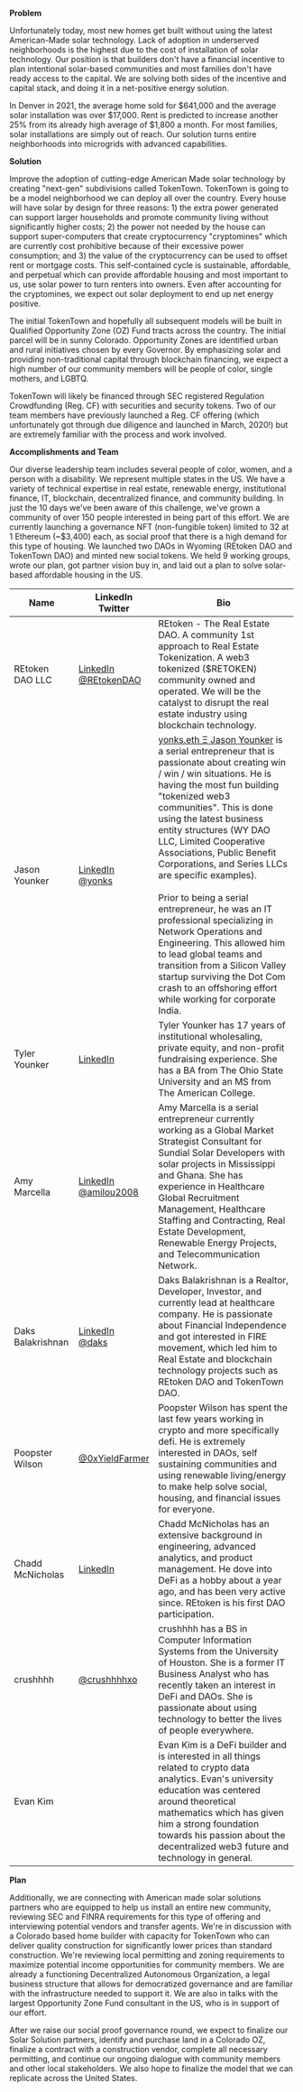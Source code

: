 **Problem**

Unfortunately today, most new homes get built without using the latest American-Made solar technology. Lack of adoption in underserved neighborhoods is the highest due to the cost of installation of solar technology. Our position is that builders don't have a financial incentive to plan intentional solar-based communities and most families don't have ready access to the capital. We are solving both sides of the incentive and capital stack, and doing it in a net-positive energy solution.

In Denver in 2021, the average home sold for $641,000 and the average solar installation was over $17,000. Rent is predicted to increase another 25% from its already high average of $1,800 a month. For most families, solar installations are simply out of reach. Our solution turns entire neighborhoods into microgrids with advanced capabilities. 

**Solution**

Improve the adoption of cutting-edge American Made solar technology by creating "next-gen" subdivisions called TokenTown. TokenTown is going to be a model neighborhood we can deploy all over the country. Every house will have solar by design for three reasons: 1) the extra power generated can support larger households and promote community living without significantly higher costs; 2) the power not needed by the house can support super-computers that create cryptocurrency "cryptomines" which are currently cost prohibitive because of their excessive power consumption; and 3) the value of the cryptocurrency can be used to offset rent or mortgage costs. This self-contained cycle is sustainable, affordable, and perpetual which can provide affordable housing and most important to us, use solar power to turn renters into owners. Even after accounting for the cryptomines, we expect out solar deployment to end up net energy positive.

The initial TokenTown and hopefully all subsequent models will be built in Qualified Opportunity Zone (OZ) Fund tracts across the country. The initial parcel will be in sunny Colorado. Opportunity Zones are identified urban and rural initiatives chosen by every Governor. By emphasizing solar and providing non-traditional capital through blockchain financing, we expect a high number of our community members will be people of color, single mothers, and LGBTQ.

TokenTown will likely be financed through SEC registered Regulation Crowdfunding (Reg. CF) with securities and security tokens. Two of our team members have previously launched a Reg. CF offering (which unfortunately got through due diligence and launched in March, 2020!) but are extremely familiar with the process and work involved.

**Accomplishments and Team**

Our diverse leadership team includes several people of color, women, and a person with a disability. We represent multiple states in the US. We have a variety of technical expertise in real estate, renewable energy, institutional finance, IT, blockchain, decentralized finance, and community building. In just the 10 days we've been aware of this challenge, we've grown a community of over 150 people interested in being part of this effort. We are currently launching a governance NFT (non-fungible token) limited to 32 at 1 Ethereum (~$3,400) each, as social proof that there is a high demand for this type of housing. We launched two DAOs in Wyoming (REtoken DAO and TokenTown DAO) and minted new social tokens. We held 9 working groups, wrote our plan, got partner vision buy in, and laid out a plan to solve solar-based affordable housing in the US.


| Name                     | LinkedIn<br>Twitter  | Bio      |
| ------------------------ | --------- | -------- |
| REtoken DAO LLC          | [LinkedIn](https://www.linkedin.com/company/retokendao/)<br>[@REtokenDAO](https://twitter.com/REtokenDAO) | REtoken - The Real Estate DAO. A community 1st approach to Real Estate Tokenization. A web3 tokenized ($RETOKEN) community owned and operated.  We will be the catalyst to disrupt the real estate industry using blockchain technology. |
| Jason Younker            | [LinkedIn](https://www.linkedin.com/in/yonks)<br>[@yonks](https://twitter.com/Yonks) | [yonks.eth Ξ Jason Younker](https://twitter.com/yonks) is a serial entrepreneur that is passionate about creating win / win / win situations. He is having the most fun building "tokenized web3 communities". This is done using the latest business entity structures (WY DAO LLC, Limited Cooperative Associations, Public Benefit Corporations, and Series LLCs are specific examples).<br><br>Prior to being a serial entrepreneur, he was an IT professional specializing in Network Operations and Engineering.  This allowed him to lead global teams and transition from a Silicon Valley startup surviving the Dot Com crash to an offshoring effort while working for corporate India. |
| Tyler Younker            | [LinkedIn](https://www.linkedin.com/in/tylerhart/) | Tyler Younker has 17 years of institutional wholesaling, private equity, and non-profit fundraising experience. She has a BA from The Ohio State University and an MS from The American College. |
| Amy Marcella             | [LinkedIn](https://www.linkedin.com/in/amilou-marcella-79163158/)<br>[@amilou2008](https://twitter.com/amilou2008) | Amy Marcella is a serial entrepreneur currently working as a Global Market Strategist Consultant for Sundial Solar Developers with solar projects in Mississippi and Ghana. She has experience in Healthcare Global Recruitment Management, Healthcare Staffing and Contracting, Real Estate Development, Renewable Energy Projects, and Telecommunication Network. |
| Daks Balakrishnan        | [LinkedIn](https://www.linkedin.com/in/daks)<br>[@daks](https://twitter.com/daks) | Daks Balakrishnan is a Realtor, Developer, Investor, and currently lead at healthcare company. He is passionate about Financial Independence and got interested in FIRE movement, which led him to Real Estate and blockchain technology projects such as REtoken DAO and TokenTown DAO. |
| Poopster Wilson | [@0xYieldFarmer](https://twitter.com/0xYieldFarmer) | Poopster Wilson has spent the last few years working in crypto and more specifically defi. He is extremely interested in DAOs, self sustaining communities and using renewable living/energy to make help solve social, housing, and financial issues for everyone. |
| Chadd McNicholas         | [LinkedIn](https://www.linkedin.com/in/thechadd/)  | Chadd McNicholas has an extensive background in engineering, advanced analytics, and product management. He dove into DeFi as a hobby about a year ago, and has been very active since. REtoken is his first DAO participation. |
| crushhhh                 | [@crushhhhxo](https://twitter.com/crushhhhxo) | crushhhh has a BS in Computer Information Systems from the University of Houston. She is a former IT Business Analyst who has recently taken an interest in DeFi and DAOs. She is passionate about using technology to better the lives of people everywhere. |
| Evan Kim                 |  | Evan Kim is a DeFi builder and is interested in all things related to crypto data analytics. Evan's university education was centered around theoretical mathematics which has given him a strong foundation towards his passion about the decentralized web3 future and technology in general. |

**Plan**

Additionally, we are connecting with American made solar solutions partners who are equipped to help us install an entire new community, reviewing SEC and FINRA requirements for this type of offering and interviewing potential vendors and transfer agents. We're in discussion with a Colorado based home builder with capacity for TokenTown who can deliver quality construction for significantly lower prices than standard construction. We're reviewing local permitting and zoning requirements to maximize potential income opportunities for community members. We are already a functioning Decentralized Autonomous Organization, a legal business structure that allows for democratized governance and are familiar with the infrastructure needed to support it. We are also in talks with the largest Opportunity Zone Fund consultant in the US, who is in support of our effort.

After we raise our social proof governance round, we expect to finalize our Solar Solution partners, identify and purchase land in a Colorado OZ, finalize a contract with a construction vendor, complete all necessary permitting, and continue our ongoing dialogue with community members and other local stakeholders. We also hope to finalize the model that we can replicate across the United States.
